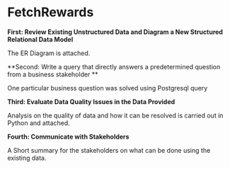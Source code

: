 # FetchRewards

**First: Review Existing Unstructured Data and Diagram a New Structured Relational Data Model**
  
  The ER Diagram is attached.

**Second: Write a query that directly answers a predetermined question from a business stakeholder **
  
  One particular business question was solved using Postgresql query


**Third: Evaluate Data Quality Issues in the Data Provided**
  
  Analysis on the quality of data and how it can be resolved is carried out in Python and attached.


**Fourth: Communicate with Stakeholders**
  
  A Short summary for the stakeholders on what can be done using the existing data.
